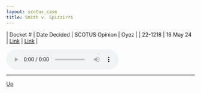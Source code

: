 ```yaml
---
layout: scotus_case
title: Smith v. Spizzirri
---
```


| Docket # | Date Decided | SCOTUS Opinion | Oyez |
| 22-1218 | 16 May 24 | [Link](https://www.supremecourt.gov/opinions/23pdf/601us2r22_o7jq.pdf) | [Link](https://www.oyez.org/cases/2023/22-1218) |

<audio controls>
   <source src='./resources/22-1218.mp3' type='audio/mpeg'>
</audio>

<object data='./resources/22-1218.pdf' type='application/pdf'></object>

---

[Up](./README.md)